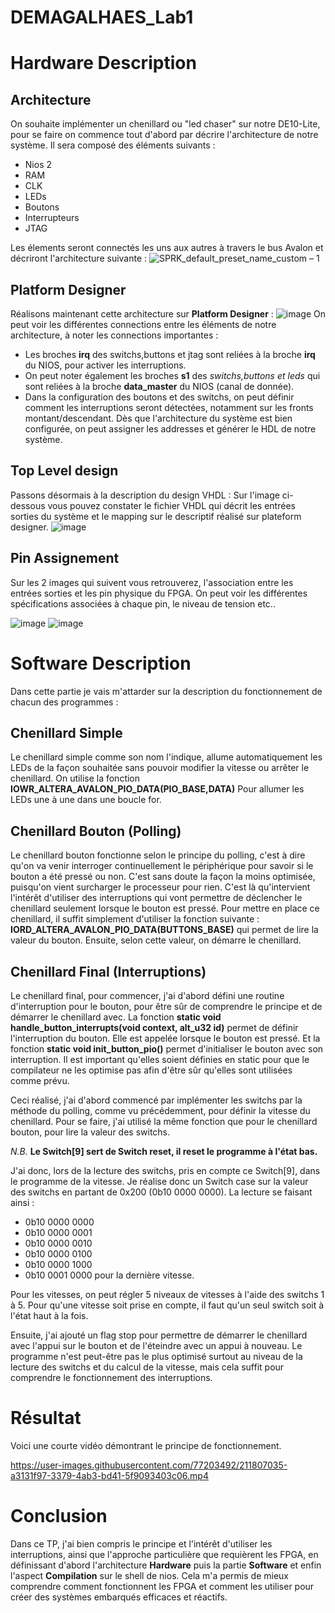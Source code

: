 # DEMAGALHAES_Lab1

# Hardware Description
## Architecture
On souhaite implémenter un chenillard ou "led chaser" sur notre DE10-Lite, pour se faire on commence tout d'abord par décrire l'architecture de notre système.
Il sera composé des éléments suivants : 
* Nios 2
* RAM
* CLK
* LEDs
* Boutons
* Interrupteurs
* JTAG

Les élements seront connectés les uns aux autres à travers le bus Avalon et décriront l'architecture suivante :
![SPRK_default_preset_name_custom – 1](https://user-images.githubusercontent.com/77203492/212548863-949409b8-0408-4952-8b09-1f0e715da83a.png)


## Platform Designer
Réalisons maintenant cette architecture sur **Platform Designer** :
![image](https://user-images.githubusercontent.com/77203492/211787624-8a138f02-0409-4d70-b56d-855e1f2428e8.png)
On peut voir les différentes connections entre les éléments de notre architecture, à noter les connections importantes :

* Les broches **irq** des switchs,buttons et jtag sont reliées à la broche **irq** du NIOS, pour activer les interruptions.
* On peut noter également les broches **s1** des *switchs,buttons et leds* qui sont reliées à la broche **data_master** du NIOS (canal de donnée).
* Dans la configuration des boutons et des switchs, on peut définir comment les interruptions seront détectées, notamment sur les fronts montant/descendant.
Dès que l'architecture du système est bien configurée, on peut assigner les addresses et générer le HDL de notre système.

## Top Level design
Passons désormais à la description du design VHDL :
Sur l'image ci-dessous vous pouvez constater le fichier VHDL qui décrit les entrées sorties du système et le mapping sur le descriptif réalisé sur plateform designer.
![image](https://user-images.githubusercontent.com/77203492/211788882-e9fb8c02-f705-4f8d-902c-ebbc174964a9.png)

## Pin Assignement
Sur les 2 images qui suivent vous retrouverez, l'association entre les entrées sorties et les pin physique du FPGA.
On peut voir les différentes spécifications associées à chaque pin, le niveau de tension etc..

![image](https://user-images.githubusercontent.com/77203492/211789038-0e8fe222-ab16-44d8-8a10-a56bc091b9f2.png)
![image](https://user-images.githubusercontent.com/77203492/211788984-3e8c7cf4-0290-4472-b32b-f233fd7b02e2.png)

# Software Description
Dans cette partie je vais m'attarder sur la description du fonctionnement de chacun des programmes :
## Chenillard Simple
Le chenillard simple comme son nom l'indique, allume automatiquement les LEDs de la façon souhaitée sans pouvoir modifier la vitesse ou arrêter le chenillard.
On utilise la fonction **IOWR_ALTERA_AVALON_PIO_DATA(PIO_BASE,DATA)** Pour allumer les LEDs une à une dans une boucle for.

## Chenillard Bouton (Polling)
Le chenillard bouton fonctionne selon le principe du polling, c'est à dire qu'on va venir interroger continuellement le périphérique pour savoir si le bouton a été pressé ou non. C'est sans doute la façon la moins optimisée, puisqu'on vient surcharger le processeur pour rien. C'est là qu'intervient l'intérêt d'utiliser des interruptions qui vont permettre de déclencher le chenillard seulement lorsque le bouton est pressé. Pour mettre en place ce chenillard, il suffit simplement d'utiliser la fonction suivante : **IORD_ALTERA_AVALON_PIO_DATA(BUTTONS_BASE)** qui permet de lire la valeur du bouton. Ensuite, selon cette valeur, on démarre le chenillard.

## Chenillard Final (Interruptions)
Le chenillard final, pour commencer, j'ai d'abord défini une routine d'interruption pour le bouton, pour être sûr de comprendre le principe et de démarrer le chenillard avec.
La fonction **static void handle_button_interrupts(void context, alt_u32 id)** permet de définir l'interruption du bouton. Elle est appelée lorsque le bouton est pressé.
Et la fonction **static void init_button_pio()** permet d'initialiser le bouton avec son interruption. Il est important qu'elles soient définies en static pour que le compilateur ne les optimise pas afin d'être sûr qu'elles sont utilisées comme prévu.


Ceci réalisé, j'ai d'abord commencé par implémenter les switchs par la méthode du polling, comme vu précédemment, pour définir la vitesse du chenillard.
Pour se faire, j'ai utilisé la même fonction que pour le chenillard bouton, pour lire la valeur des switchs.

_N.B._ **Le Switch[9] sert de Switch reset, il reset le programme à l'état bas.**

J'ai donc, lors de la lecture des switchs, pris en compte ce Switch[9], dans le programme de la vitesse.
Je réalise donc un Switch case sur la valeur des switchs en partant de 0x200 (0b10 0000 0000).
La lecture se faisant ainsi :

* 0b10 0000 0000
* 0b10 0000 0001
* 0b10 0000 0010
* 0b10 0000 0100
* 0b10 0000 1000
* 0b10 0001 0000 pour la dernière vitesse.

Pour les vitesses, on peut régler 5 niveaux de vitesses à l'aide des switchs 1 à 5. Pour qu'une vitesse soit prise en compte, il faut qu'un seul switch soit à l'état haut à la fois.

Ensuite, j'ai ajouté un flag stop pour permettre de démarrer le chenillard avec l'appui sur le bouton et de l'éteindre avec un appui à nouveau.
Le programme n'est peut-être pas le plus optimisé surtout au niveau de la lecture des switchs et du calcul de la vitesse, mais cela suffit pour comprendre le fonctionnement des interruptions.

# Résultat
Voici une courte vidéo démontrant le principe de fonctionnement.

https://user-images.githubusercontent.com/77203492/211807035-a3131f97-3379-4ab3-bd41-5f9093403c06.mp4


# Conclusion 
Dans ce TP, j'ai bien compris le principe et l'intérêt d'utiliser les interruptions, ainsi que l'approche particulière que requièrent les FPGA, en définissant d'abord l'architecture **Hardware** puis la partie **Software** et enfin l'aspect **Compilation** sur le shell de nios. Cela m'a permis de mieux comprendre comment fonctionnent les FPGA et comment les utiliser pour créer des systèmes embarqués efficaces et réactifs.
